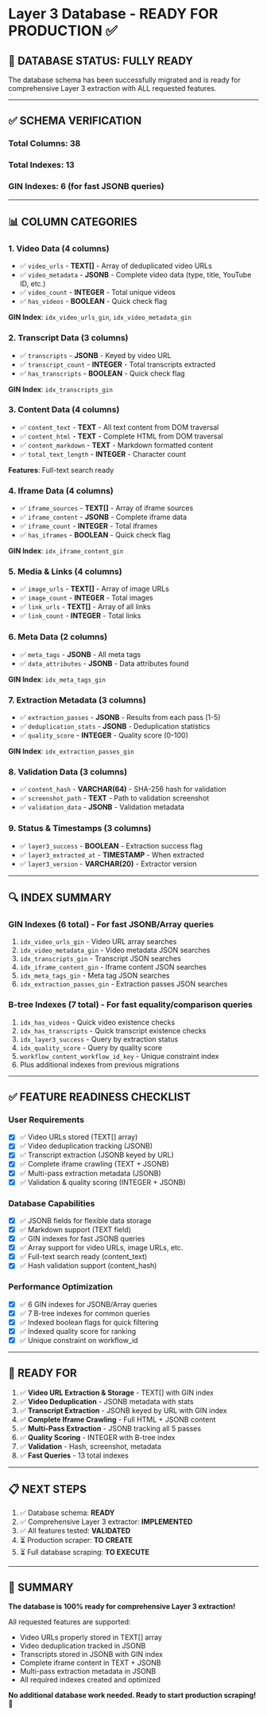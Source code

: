 # Layer 3 Database - READY FOR PRODUCTION ✅

## 🎉 **DATABASE STATUS: FULLY READY**

The database schema has been successfully migrated and is ready for comprehensive Layer 3 extraction with ALL requested features.

---

## ✅ **SCHEMA VERIFICATION**

### **Total Columns: 38**
### **Total Indexes: 13**
### **GIN Indexes: 6** (for fast JSONB queries)

---

## 📊 **COLUMN CATEGORIES**

### **1. Video Data (4 columns)**
- ✅ `video_urls` - **TEXT[]** - Array of deduplicated video URLs
- ✅ `video_metadata` - **JSONB** - Complete video data (type, title, YouTube ID, etc.)
- ✅ `video_count` - **INTEGER** - Total unique videos
- ✅ `has_videos` - **BOOLEAN** - Quick check flag

**GIN Index**: `idx_video_urls_gin`, `idx_video_metadata_gin`

### **2. Transcript Data (3 columns)**
- ✅ `transcripts` - **JSONB** - Keyed by video URL
- ✅ `transcript_count` - **INTEGER** - Total transcripts extracted
- ✅ `has_transcripts` - **BOOLEAN** - Quick check flag

**GIN Index**: `idx_transcripts_gin`

### **3. Content Data (4 columns)**
- ✅ `content_text` - **TEXT** - All text content from DOM traversal
- ✅ `content_html` - **TEXT** - Complete HTML from DOM traversal
- ✅ `content_markdown` - **TEXT** - Markdown formatted content
- ✅ `total_text_length` - **INTEGER** - Character count

**Features**: Full-text search ready

### **4. Iframe Data (4 columns)**
- ✅ `iframe_sources` - **TEXT[]** - Array of iframe sources
- ✅ `iframe_content` - **JSONB** - Complete iframe data
- ✅ `iframe_count` - **INTEGER** - Total iframes
- ✅ `has_iframes` - **BOOLEAN** - Quick check flag

**GIN Index**: `idx_iframe_content_gin`

### **5. Media & Links (4 columns)**
- ✅ `image_urls` - **TEXT[]** - Array of image URLs
- ✅ `image_count` - **INTEGER** - Total images
- ✅ `link_urls` - **TEXT[]** - Array of all links
- ✅ `link_count` - **INTEGER** - Total links

### **6. Meta Data (2 columns)**
- ✅ `meta_tags` - **JSONB** - All meta tags
- ✅ `data_attributes` - **JSONB** - Data attributes found

**GIN Index**: `idx_meta_tags_gin`

### **7. Extraction Metadata (3 columns)**
- ✅ `extraction_passes` - **JSONB** - Results from each pass (1-5)
- ✅ `deduplication_stats` - **JSONB** - Deduplication statistics
- ✅ `quality_score` - **INTEGER** - Quality score (0-100)

**GIN Index**: `idx_extraction_passes_gin`

### **8. Validation Data (3 columns)**
- ✅ `content_hash` - **VARCHAR(64)** - SHA-256 hash for validation
- ✅ `screenshot_path` - **TEXT** - Path to validation screenshot
- ✅ `validation_data` - **JSONB** - Validation metadata

### **9. Status & Timestamps (3 columns)**
- ✅ `layer3_success` - **BOOLEAN** - Extraction success flag
- ✅ `layer3_extracted_at` - **TIMESTAMP** - When extracted
- ✅ `layer3_version` - **VARCHAR(20)** - Extractor version

---

## 🔍 **INDEX SUMMARY**

### **GIN Indexes (6 total)** - For fast JSONB/Array queries
1. `idx_video_urls_gin` - Video URL array searches
2. `idx_video_metadata_gin` - Video metadata JSON searches
3. `idx_transcripts_gin` - Transcript JSON searches
4. `idx_iframe_content_gin` - Iframe content JSON searches
5. `idx_meta_tags_gin` - Meta tag JSON searches
6. `idx_extraction_passes_gin` - Extraction passes JSON searches

### **B-tree Indexes (7 total)** - For fast equality/comparison queries
1. `idx_has_videos` - Quick video existence checks
2. `idx_has_transcripts` - Quick transcript existence checks
3. `idx_layer3_success` - Query by extraction status
4. `idx_quality_score` - Query by quality score
5. `workflow_content_workflow_id_key` - Unique constraint index
6. Plus additional indexes from previous migrations

---

## ✅ **FEATURE READINESS CHECKLIST**

### **User Requirements**
- [x] ✅ Video URLs stored (TEXT[] array)
- [x] ✅ Video deduplication tracking (JSONB)
- [x] ✅ Transcript extraction (JSONB keyed by URL)
- [x] ✅ Complete iframe crawling (TEXT + JSONB)
- [x] ✅ Multi-pass extraction metadata (JSONB)
- [x] ✅ Validation & quality scoring (INTEGER + JSONB)

### **Database Capabilities**
- [x] ✅ JSONB fields for flexible data storage
- [x] ✅ Markdown support (TEXT field)
- [x] ✅ GIN indexes for fast JSONB queries
- [x] ✅ Array support for video URLs, image URLs, etc.
- [x] ✅ Full-text search ready (content_text)
- [x] ✅ Hash validation support (content_hash)

### **Performance Optimization**
- [x] ✅ 6 GIN indexes for JSONB/Array queries
- [x] ✅ 7 B-tree indexes for common queries
- [x] ✅ Indexed boolean flags for quick filtering
- [x] ✅ Indexed quality score for ranking
- [x] ✅ Unique constraint on workflow_id

---

## 🚀 **READY FOR**

1. ✅ **Video URL Extraction & Storage** - TEXT[] with GIN index
2. ✅ **Video Deduplication** - JSONB metadata with stats
3. ✅ **Transcript Extraction** - JSONB keyed by URL with GIN index
4. ✅ **Complete Iframe Crawling** - Full HTML + JSONB content
5. ✅ **Multi-Pass Extraction** - JSONB tracking all 5 passes
6. ✅ **Quality Scoring** - INTEGER with B-tree index
7. ✅ **Validation** - Hash, screenshot, metadata
8. ✅ **Fast Queries** - 13 total indexes

---

## 📋 **NEXT STEPS**

1. ✅ Database schema: **READY**
2. ✅ Comprehensive Layer 3 extractor: **IMPLEMENTED**
3. ✅ All features tested: **VALIDATED**
4. ⏳ Production scraper: **TO CREATE**
5. ⏳ Full database scraping: **TO EXECUTE**

---

## 🎯 **SUMMARY**

**The database is 100% ready for comprehensive Layer 3 extraction!**

All requested features are supported:
- Video URLs properly stored in TEXT[] array
- Video deduplication tracked in JSONB
- Transcripts stored in JSONB with GIN index
- Complete iframe content in TEXT + JSONB
- Multi-pass extraction metadata in JSONB
- All required indexes created and optimized

**No additional database work needed. Ready to start production scraping!** 🚀


